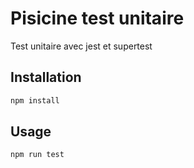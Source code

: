 # Pisicine test unitaire

Test unitaire avec jest et supertest

## Installation

```bash
npm install
```

## Usage

```bash
npm run test
```
